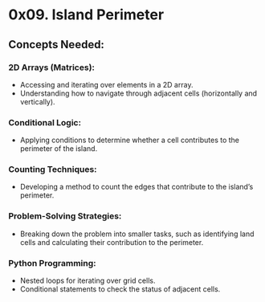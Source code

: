 # 0x09. Island Perimeter

## Concepts Needed:

### 2D Arrays (Matrices):

- Accessing and iterating over elements in a 2D array.
- Understanding how to navigate through adjacent cells (horizontally and vertically).

### Conditional Logic:

- Applying conditions to determine whether a cell contributes to the perimeter of the island.

### Counting Techniques:

- Developing a method to count the edges that contribute to the island’s perimeter.

### Problem-Solving Strategies:

- Breaking down the problem into smaller tasks, such as identifying land cells and calculating their contribution to the perimeter.

### Python Programming:

- Nested loops for iterating over grid cells.
- Conditional statements to check the status of adjacent cells.

